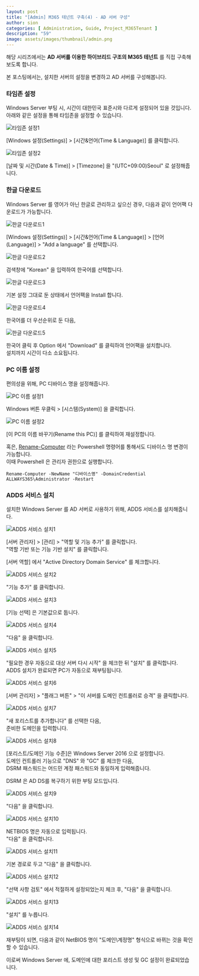 ```yaml
---
layout: post
title: "[Admin] M365 테넌트 구축(4) - AD 서버 구성"
author: sion
categories: [ Administration, Guide, Project_M365Tenant ]
description: "59"
image: assets/images/thumbnail/admin.png
---
```


해당 시리즈에서는 __AD 서버를 이용한 하이브리드 구조의 M365 테넌트__ 를 직접 구축해보도록 합니다.  

본 포스팅에서는, 설치한 서버의 설정을 변경하고 AD 서버를 구성해봅니다.  

### 타임존 설정

Windows Server 부팅 시, 시간이 대한민국 표준시와 다르게 설정되어 있을 것입니다.  
아래와 같은 설정을 통해 타임존을 설정할 수 있습니다.  

<img src="{{site.baseurl}}/assets/images/59/1.png" title="타임존 설정1">  

[Windows 설정(Settings)] > [시간&언어(Time & Language)] 를 클릭합니다.  

<img src="{{site.baseurl}}/assets/images/59/2.png" title="타임존 설정2">  

[날짜 및 시간(Date & Time)] > [Timezone] 을 "(UTC+09:00)Seoul" 로 설정해줍니다.  

### 한글 다운로드

Windows Server 를 영어가 아닌 한글로 관리하고 싶으신 경우, 다음과 같이 언어팩 다운로드가 가능합니다.  

<img src="{{site.baseurl}}/assets/images/59/3.png" title="한글 다운로드1">  

[Windows 설정(Settings)] > [시간&언어(Time & Language)] > [언어(Language)] > "Add a language" 를 선택합니다.  

<img src="{{site.baseurl}}/assets/images/59/4.png" title="한글 다운로드2">  

검색창에 "Korean" 을 입력하여 한국어를 선택합니다.  

<img src="{{site.baseurl}}/assets/images/59/5.png" title="한글 다운로드3">  

기본 설정 그대로 둔 상태에서 언어팩을 Install 합니다.  

<img src="{{site.baseurl}}/assets/images/59/6.png" title="한글 다운로드4">  

한국어를 더 우선순위로 둔 다음,  

<img src="{{site.baseurl}}/assets/images/59/7.png" title="한글 다운로드5">  

한국어 클릭 후 Option 에서 "Download" 를 클릭하여 언어팩을 설치합니다.  
설치까지 시간이 다소 소요됩니다.  

### PC 이름 설정

편의성을 위해, PC 디바이스 명을 설정해줍니다.  

<img src="{{site.baseurl}}/assets/images/59/8.png" title="PC 이름 설정1">  

Windows 버튼 우클릭 > [시스템(System)] 을 클릭합니다.  

<img src="{{site.baseurl}}/assets/images/59/9.png" title="PC 이름 설정2">  

[이 PC의 이름 바꾸기(Rename this PC)] 를 클릭하여 재설정합니다.  

혹은, [Rename-Computer][1] 라는 Powershell 명령어를 통해서도 디바이스 명 변경이 가능합니다.  
이때 Powershell 은 관리자 권한으로 실행합니다.  

```
Rename-Computer -NewName "디바이스명" -DomainCredential ALLWAYS365\Administrator -Restart
```

### ADDS 서비스 설치

설치한 Windows Server 를 AD 서버로 사용하기 위해, ADDS 서비스를 설치해줍니다.  

<img src="{{site.baseurl}}/assets/images/59/10.png" title="ADDS 서비스 설치1">  

[서버 관리자] > [관리] > "역할 및 기능 추가" 를 클릭합니다.  
"역할 기반 또는 기능 기반 설치" 를 클릭합니다.  

[서버 역할] 에서 "Active Directory Domain Service" 를 체크합니다.  

<img src="{{site.baseurl}}/assets/images/59/11.png" title="ADDS 서비스 설치2">  

"기능 추가" 를 클릭합니다.  

<img src="{{site.baseurl}}/assets/images/59/12.png" title="ADDS 서비스 설치3">  

[기능 선택] 은 기본값으로 둡니다.  

<img src="{{site.baseurl}}/assets/images/59/13.png" title="ADDS 서비스 설치4">  

"다음" 을 클릭합니다.  

<img src="{{site.baseurl}}/assets/images/59/14.png" title="ADDS 서비스 설치5">  

"필요한 경우 자동으로 대상 서버 다시 시작" 을 체크한 뒤 "설치" 를 클릭합니다.  
ADDS 설치가 완료되면 PC가 자동으로 재부팅됩니다.  

<img src="{{site.baseurl}}/assets/images/59/15.png" title="ADDS 서비스 설치6">  

[서버 관리자] > "플래그 버튼" > "이 서버를 도메인 컨트롤러로 승격" 을 클릭합니다.  

<img src="{{site.baseurl}}/assets/images/59/16.png" title="ADDS 서비스 설치7">  

"새 포리스트를 추가합니다" 를 선택한 다음,  
준비한 도메인을 입력합니다.  

<img src="{{site.baseurl}}/assets/images/59/17.png" title="ADDS 서비스 설치8">  

[포리스트/도메인 기능 수준]은 Windows Server 2016 으로 설정합니다.  
도메인 컨트롤러 기능으로 "DNS" 와 "GC" 를 체크한 다음,  
DSRM 패스워드는 어드민 계정 패스워드와 동일하게 입력해줍니다.  

DSRM 은 AD DS를 복구하기 위한 부팅 모드입니다.  

<img src="{{site.baseurl}}/assets/images/59/18.png" title="ADDS 서비스 설치9">  

"다음" 을 클릭합니다.  

<img src="{{site.baseurl}}/assets/images/59/19.png" title="ADDS 서비스 설치10">  

NETBIOS 명은 자동으로 입력됩니다.  
"다음" 을 클릭합니다.  

<img src="{{site.baseurl}}/assets/images/59/20.png" title="ADDS 서비스 설치11">  

기본 경로로 두고 "다음" 을 클릭합니다.  

<img src="{{site.baseurl}}/assets/images/59/21.png" title="ADDS 서비스 설치12">  

"선택 사항 검토" 에서 적절하게 설정되었는지 체크 후, "다음" 을 클릭합니다.  

<img src="{{site.baseurl}}/assets/images/59/22.png" title="ADDS 서비스 설치13">  

"설치" 를 누릅니다.  

<img src="{{site.baseurl}}/assets/images/59/23.png" title="ADDS 서비스 설치14">  

재부팅이 되면, 다음과 같이 NetBIOS 명이 "도메인\계정명" 형식으로 바뀌는 것을 확인할 수 있습니다.  

이로써 Windows Server 에, 도메인에 대한 포리스트 생성 및 GC 설정이 완료되었습니다.  

[1]: https://learn.microsoft.com/en-us/powershell/module/microsoft.powershell.management/rename-computer?view=powershell-7.2